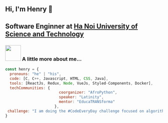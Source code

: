 <h2> Hi, I'm Henry 👋<h2>
Software Enginner at <a href="https://www.hust.edu.vn/">Ha Noi University of Science and Technology</a>
  
### <img src="https://media4.giphy.com/media/l41YryziohxMVBtmg/200w.gif" width="50"> A little more about me...  
```javascript
const henry = {
  pronouns: "he" | "his",
  code: [C, C++, Javascript, HTML, CSS, Java],
  tools: [ReactJs, Redux, Node, VueJs, Styled-Components, Docker],
  techCommunities: {
                        coorganizer: "AfroPython",
                        speaker: "Latinity",
                        mentor: "EducaTRANSforma"
                      },
 challenge: "I am doing the #CodeEveryDay challenge focused on algorithm"
}
```
